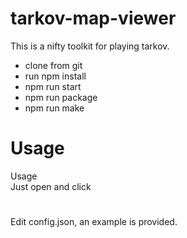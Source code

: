 # tarkov-map-viewer
This is a nifty toolkit for playing tarkov.

 - clone from git
 - run npm install
 - npm run start
 - npm run package
 - npm run make


# Usage
  Usage  
Just open and click

# 
Edit config.json, an example is provided.